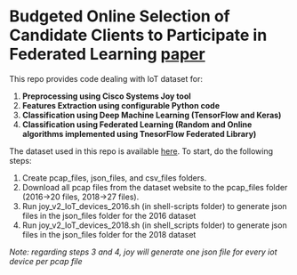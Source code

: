 # Budgeted Online Selection of Candidate Clients to Participate in Federated Learning [paper](https://ieeexplore.ieee.org/document/9249424)

This repo provides code dealing with IoT dataset for:
1. **Preprocessing using Cisco Systems Joy tool**
2. **Features Extraction using configurable Python code**
3. **Classification using Deep Machine Learning (TensorFlow and Keras)**
4. **Classification using Federated Learning (Random and Online algorithms implemented using TnesorFlow Federated Library)**

The dataset used in this repo is available [here](https://iotanalytics.unsw.edu.au/iottraces.html).
To start, do the following steps:
1. Create pcap_files, json_files, and csv_files folders.
2. Download all pcap files from the dataset website to the pcap_files folder (2016->20 files, 2018->27 files).
3. Run joy_v2_IoT_devices_2016.sh (in shell-scripts folder) to generate json files in the json_files folder for the 2016 dataset
4. Run joy_v2_IoT_devices_2018.sh (in shell_scripts folder) to generate json files in the json_files folder for the 2018 dataset

*Note: regarding steps 3 and 4, joy will generate one json file for every iot device per pcap file*
